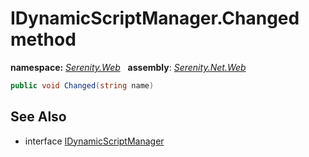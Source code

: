 # IDynamicScriptManager.Changed method
**namespace:** *[Serenity.Web](../../README.md#serenity.web-namespace)*   **assembly**: *[Serenity.Net.Web](../../README.md)*

```csharp
public void Changed(string name)
```

## See Also

* interface [IDynamicScriptManager](../IDynamicScriptManager.md)